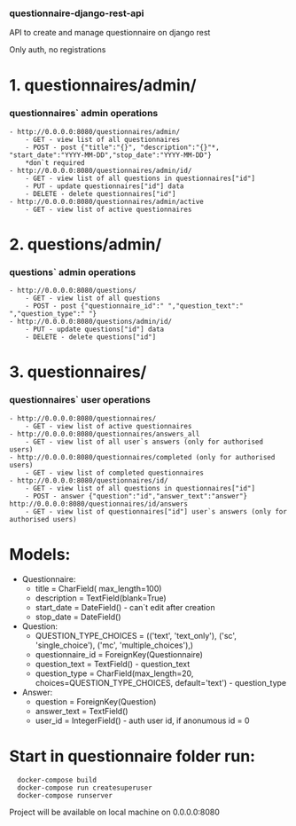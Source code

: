 ### questionnaire-django-rest-api
API to create and manage questionnaire on django rest

Only auth, no registrations

# 1. questionnaires/admin/ 
### questionnaires` admin operations
    - http://0.0.0.0:8080/questionnaires/admin/ 
        - GET - view list of all questionnaires
        - POST - post {"title":"{}", "description":"{}"*, "start_date":"YYYY-MM-DD","stop_date":"YYYY-MM-DD"}
        *don`t required
    - http://0.0.0.0:8080/questionnaires/admin/id/
        - GET - view list of all questions in questionnaires["id"]
        - PUT - update questionnaires["id"] data
        - DELETE - delete questionnaires["id"]
    - http://0.0.0.0:8080/questionnaires/admin/active
        - GET - view list of active questionnaires
# 2. questions/admin/ 
### questions` admin operations
    - http://0.0.0.0:8080/questions/
        - GET - view list of all questions
        - POST - post {"questionnaire_id":" ","question_text":" ","question_type":" "} 
    - http://0.0.0.0:8080/questions/admin/id/    
        - PUT - update questions["id"] data
        - DELETE - delete questions["id"]
# 3. questionnaires/
### questionnaires` user operations         
    - http://0.0.0.0:8080/questionnaires/
        - GET - view list of active questionnaires
    - http://0.0.0.0:8080/questionnaires/answers_all
        - GET - view list of all user`s answers (only for authorised users)
    - http://0.0.0.0:8080/questionnaires/completed (only for authorised users)
        - GET - view list of completed questionnaires    
    - http://0.0.0.0:8080/questionnaires/id/
        - GET - view list of all questions in questionnaires["id"]
        - POST - answer {"question":"id","answer_text":"answer"}
    http://0.0.0.0:8080/questionnaires/id/answers
        - GET - view list of questionnaires["id"] user`s answers (only for authorised users)
 
 # Models:
   - Questionnaire:
       - title = CharField( max_length=100) 
       - description = TextField(blank=True) 
       - start_date = DateField() - can`t edit after creation
       - stop_date = DateField() 
  - Question:
     - QUESTION_TYPE_CHOICES = (('text', 'text_only'), ('sc', 'single_choice'), ('mc', 'multiple_choices'),)
     - questionnaire_id = ForeignKey(Questionnaire)
     - question_text = TextField() - question_text
     - question_type = CharField(max_length=20, choices=QUESTION_TYPE_CHOICES, default='text') - question_type
  - Answer:
     - question = ForeignKey(Question) 
     - answer_text = TextField() 
     - user_id = IntegerField() - auth user id, if anonumous id = 0
    
 # Start in questionnaire folder run:
      docker-compose build
      docker-compose run createsuperuser
      docker-compose runserver
      
  Project will be available on local machine on 0.0.0.0:8080   

